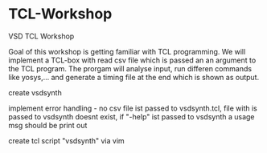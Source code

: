 # TCL-Workshop
VSD TCL Workshop

Goal of this workshop is getting familiar with TCL programming.
We will implement a TCL-box with read csv file which is passed an an argument to the TCL program.
The prorgam will analyse input, run differen commands like yosys,... and generate a timing file at the end which is shown as output.


create vsdsynth

implement error handling - no csv file ist passed to vsdsynth.tcl, file with is passed to vsdsynth doesnt exist, if "-help" ist passed to vsdsynth a usage msg should be print out

create tcl script "vsdsynth" via vim
